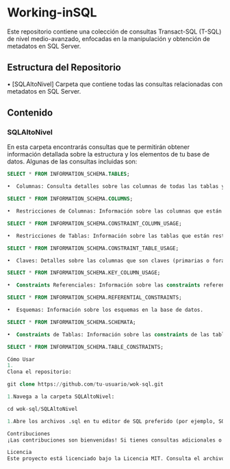 # Working-inSQL

Este repositorio contiene una colección de consultas Transact-SQL (T-SQL) de nivel medio-avanzado, enfocadas en la manipulación y obtención de metadatos en SQL Server.

## Estructura del Repositorio

•  [SQLAltoNivel] Carpeta que contiene todas las consultas relacionadas con metadatos en SQL Server.


## Contenido

### SQLAltoNivel

En esta carpeta encontrarás consultas que te permitirán obtener información detallada sobre la estructura y los elementos de tu base de datos. Algunas de las consultas incluidas son:

```sql
SELECT * FROM INFORMATION_SCHEMA.TABLES;

•  Columnas: Consulta detalles sobre las columnas de todas las tablas y vistas.

SELECT * FROM INFORMATION_SCHEMA.COLUMNS;

•  Restricciones de Columnas: Información sobre las columnas que están restringidas por una constraint.

SELECT * FROM INFORMATION_SCHEMA.CONSTRAINT_COLUMN_USAGE;

•  Restricciones de Tablas: Información sobre las tablas que están restringidas por una constraint.

SELECT * FROM INFORMATION_SCHEMA.CONSTRAINT_TABLE_USAGE;

•  Claves: Detalles sobre las columnas que son claves (primarias o foráneas).

SELECT * FROM INFORMATION_SCHEMA.KEY_COLUMN_USAGE;

•  Constraints Referenciales: Información sobre las constraints referenciales (claves foráneas).

SELECT * FROM INFORMATION_SCHEMA.REFERENTIAL_CONSTRAINTS;

•  Esquemas: Información sobre los esquemas en la base de datos.

SELECT * FROM INFORMATION_SCHEMA.SCHEMATA;

•  Constraints de Tablas: Información sobre las constraints de las tablas.

SELECT * FROM INFORMATION_SCHEMA.TABLE_CONSTRAINTS;

Cómo Usar
1. 
Clona el repositorio:

git clone https://github.com/tu-usuario/wok-sql.git

1.Navega a la carpeta SQLAltoNivel:

cd wok-sql/SQLAltoNivel

1.Abre los archivos .sql en tu editor de SQL preferido (por ejemplo, SQL Server Management Studio o Visual Studio Code) y ejecuta las consultas según tus necesidades.

Contribuciones
¡Las contribuciones son bienvenidas! Si tienes consultas adicionales o mejoras, no dudes en hacer un fork del repositorio y enviar un pull request.

Licencia
Este proyecto está licenciado bajo la Licencia MIT. Consulta el archivo LICENSE para más detalles.

